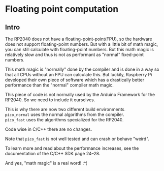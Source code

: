 # Floating point computation

## Intro
The RP2040 does not have a floating-point-point(FPU), so the hardware does not support floating-point numbers.
But with a little bit of math magic, you can still calculate with floating-point numbers.
But this math magic is relatively slow and thus is not as performant as "normal" fixed-point numbers.

This math magic is "normally" done by the compiler and is done in a way so that all CPUs without an FPU can calculate this.
But luckily, Raspberry Pi developed their own piece of software which has a drastically better performance than the "normal" compiler math magic.

This piece of code is not normally used by the Arduino Framework for the RP2040.
So we need to include it ourselves.

This is why there are now two different build environments.  
`pico_normal` uses the normal algorithms from the compiler.  
`pico_fast` uses the algorithms specialized for the RP2040.  

Code wise in C/C++ there are no changes.

Note that `pico_fast` is not well tested and can crash or behave "weird".

To learn more and read about the performance increases, see the documentation of the C/C++ SDK page 24–28.

And yes, "math magic" is a real word! :^)